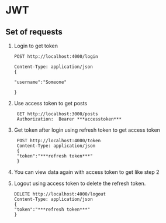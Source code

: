 # JWT


## Set of requests

 1. Login to get token

		POST http://localhost:4000/login

		Content-Type: application/json
		{

		"username":"Someone"

		}

2. Use access token to get posts

		GET http://localhost:3000/posts
		Authorization:  Bearer ***accesstoken***

3. Get token after login using refresh token to get access token

		POST http://localhost:4000/token
		Content-Type: application/json
		{
		"token":"***refresh token***"
		}
4. You can view data again with access token to get like step 2
5.  Logout using access token to delete the refresh token.

	    DELETE http://localhost:4000/logout
		Content-Type: application/json
		{
		"token":"***refresh token***"
		}

